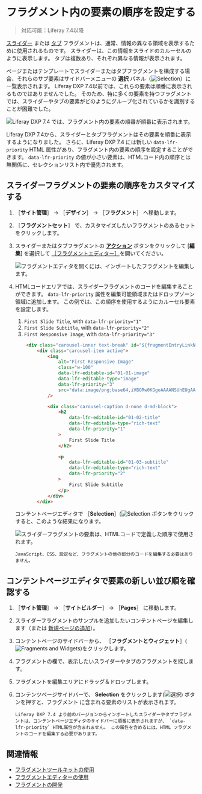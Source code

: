# フラグメント内の要素の順序を設定する

> 対応可能：Liferay 7.4以降

[スライダー](../../creating-pages/page-fragments-and-widgets/using-fragments/default-fragments-reference.md) または [タブ](../../creating-pages/page-fragments-and-widgets/using-fragments/default-fragments-reference.md) フラグメントは、通常、情報の異なる領域を表示するために使用されるものです。 スライダーは、この情報をスライドのカルーセルのように表示します。 タブは複数あり、それぞれ異なる情報が表示されます。

ページまたはテンプレートでスライダーまたはタブフラグメントを構成する場合、それらのサブ要素はサイドバーメニューの **選択** パネル（![Selection](../../../images/icon-pages-tree.png)）に一覧表示されます。 Liferay DXP 7.4以前では、これらの要素は順番に表示されるものではありませんでした。 そのため、特に多くの要素を持つフラグメントでは、スライダーやタブの要素がどのようにグループ化されているかを識別することが困難でした。

![Liferay DXP 7.4 では、フラグメント内の要素の順番が順番に表示されます。](./setting-the-order-of-elements-in-a-fragment/images/01.png)

Liferay DXP 7.4から、スライダーとタブフラグメントはその要素を順番に表示するようになりました。 さらに、Liferay DXP 7.4 には新しい `data-lfr-priority` HTML 属性があり、フラグメント内の要素の順序を設定することができます。 `data-lfr-priority` の値が小さい要素は、HTMLコード内の順序とは無関係に、セレクションリスト内で優先されます。

<a name="customizing-the-order-of-elements-in-the-slider-fragment" />

## スライダーフラグメントの要素の順序をカスタマイズする

1. ［**サイト管理**］ &rarr; ［**デザイン**］ &rarr; ［**フラグメント**］ へ移動します。

1. ［**フラグメントセット**］ で、カスタマイズしたいフラグメントのあるセットをクリックします。

1. スライダーまたはタブフラグメントの [**アクション**](![Action](./../../../images/icon-actions.png) ) ボタンをクリックして [**編集**] を選択して [［フラグメントエディター］](./using-the-fragments-editor.md)を開いてください。

    ![フラグメントエディタを開くには、インポートしたフラグメントを編集します。](./setting-the-order-of-elements-in-a-fragment/images/06.png)

1. HTMLコードエリアでは、スライダーフラグメントのコードを編集することができます。 `data-lfr-priority` 属性を編集可能領域またはドロップゾーン領域に追加します。 この例では、この順序を使用するようにカルーセル要素を設定します。

   1. `First Slide Title`, with `data-lfr-priority="1"`
   1. `First Slide Subtitle`, with `data-lfr-priority="2"`
   1. `First Responsive Image`, with `data-lfr-priority="3"`

    ```html
        <div class="carousel-inner text-break" id="${fragmentEntryLinkNamespace}-carouselInner" role="group">
            <div class="carousel-item active">
                <img
                    alt="First Responsive Image"
                    class="w-100"
                    data-lfr-editable-id="01-01-image"
                    data-lfr-editable-type="image"
                    data-lfr-priority="3"
                    src="data:image/png;base64,iVBORw0KGgoAAAANSUhEUgAAABAAAAAJCAYAAAA7KqwyAAAACXBIWXMAAAsTAAALEwEAmpwYAAAAAXNSR0IArs4c6QAAAARnQU1BAACxjwv8YQUAAAAkSURBVHgB7cxBEQAACAIwtH8Pzw52kxD8OBZgNXsPQUOUwCIgAz0DHTyygaAAAAAASUVORK5CYII="
                />

                <div class="carousel-caption d-none d-md-block">
                    <h2
                        data-lfr-editable-id="01-02-title"
                        data-lfr-editable-type="rich-text"
                        data-lfr-priority="1"
                    >
                        First Slide Title
                    </h2>

                    <p
                        data-lfr-editable-id="01-03-subtitle"
                        data-lfr-editable-type="rich-text"
                        data-lfr-priority="2"
                    >
                        First Slide Subtitle
                    </p>
                </div>
            </div>
    ```

    コンテントページエディタで ［**Selection**］(![Selection](../../../images/icon-pages-tree.png) ボタンをクリックすると、このような結果になります。

    ![スライダーフラグメントの要素は、HTMLコードで定義した順序で使用されます。](./setting-the-order-of-elements-in-a-fragment/images/07.png)

    ```{note}
    JavaScript、CSS、設定など、フラグメントの他の部分のコードを編集する必要はありません。
    ```

<a name="verifying-the-new-order-of-elements-in-the-content-page-editor" />

## コンテントページエディタで要素の新しい並び順を確認する

1. ［**サイト管理**］ &rarr; ［**サイトビルダー**］ &rarr; ［**Pages**］ に移動します。

1. スライダーフラグメントのサンプルを追加したいコンテントページを編集します（または [新規ページの追加](../../creating-pages/adding-pages/adding-a-page-to-a-site.md)）。

1. コンテントページのサイドバーから、 ［**フラグメントとウィジェット**］(![Fragments and Widgets](../../../images/icon-add-widget.png))をクリックします。

1. フラグメントの欄で、表示したいスライダーやタブのフラグメントを探します。

1. フラグメントを編集エリアにドラッグ＆ドロップします。

1. コンテンツページサイドバーで、 **Selection** をクリックします(![選択](../../../images/icon-pages-tree.png)) ボタンを押すと、フラグメント に含まれる要素のリストが表示されます。

    ```{note}
    Liferay DXP 7.4 より前のバージョンからインポートしたスライダーやタブフラグメントは、コンテントページエディタのサイドバーに順番に表示されますが、 `data-lfr-priority` HTML属性が含まれません。 この属性を含めるには、HTML フラグメントのコードを編集する必要があります。
    ```

<a name="related-information" />

## 関連情報

- [フラグメントツールキットの使用](./using-the-fragments-toolkit.md)
- [フラグメントエディターの使用](./using-the-fragments-editor.md)
- [フラグメントの開発](./developing-fragments-intro.md)
